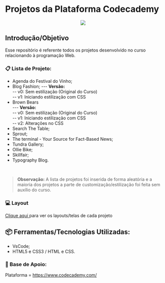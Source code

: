 # Projetos da Plataforma Codecademy
<p align="center">
    <img src="https://user-images.githubusercontent.com/48417347/60915574-84cc7f80-a262-11e9-90f5-1aaf021a3f51.png">
</p>

## Introdução/Objetivo
Esse repositório é referente todos os projetos desenvolvido no curso relacionando à programação Web.

### 📋 Lista de Projeto: 
- Agenda do Festival do Vinho;
- Blog Fashion;
--- **Versão:**  <br>
-- v0: Sem estilização (Original do Curso) <br>
-- v1: Iniciando estilização com CSS <br>
- Brown Bears <br>
--- **Versão:**  <br>
-- v0: Sem estilização (Original do Curso) <br>
-- v1: Iniciando estilização com CSS <br>
-- v2: Alterações no CSS
- Search The Table;
- Sprout;
- The terminal - Your Source for Fact-Based News;
- Tundra Gallery;
- Ollie Bike;
- Skillfair;
- Typography Blog.

<br/>

> **Observação:** A lista de projetos foi inserida de forma aleatória e a maioria dos projetos a parte de customização/estilização foi feita sem auxílio do curso. 

### 💻 Layout
<a href=""> Clique aqui </a> para ver os layouts/telas de cada projeto 


## 📦 Ferramentas/Tecnologias Utilizadas:
- VsCode;
- HTML5 e CSS3 / HTML e CSS.

### 📕 Base de Apoio:
Plataforma = https://www.codecademy.com/ <br>
